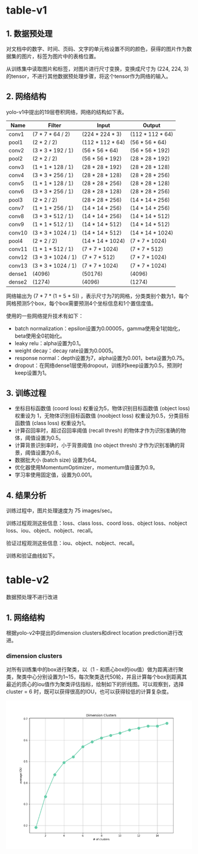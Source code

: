 # table-v1

## 1. 数据预处理

对文档中的数字、时间、页码、文字的单元格设置不同的颜色，获得的图片作为数据集的图片，标签为图片中的表格位置。

从训练集中读取图片和标签，对图片进行尺寸变换，变换成尺寸为 (224, 224, 3) 的tensor，不进行其他数据预处理步骤，将这个tensor作为网络的输入。



## 2. 网络结构

yolo-v1中提出的19层卷积网络，网络的结构如下表。

| Name   | Filter             | Input            | Output           |
| ------ | ------------------ | ---------------- | ---------------- |
| conv1  | (7 * 7 * 64 / 2)   | (224 * 224 * 3)  | (112 * 112 * 64) |
| pool1  | (2 * 2 / 2)        | (112 * 112 * 64) | (56 * 56 * 64)   |
| conv2  | (3 * 3 * 192 / 1)  | (56 * 56 * 64)   | (56 * 56 * 192)  |
| pool2  | (2 * 2 / 2)        | (56 * 56 * 192)  | (28 * 28 * 192)  |
| conv3  | (1 * 1 * 128 / 1)  | (28 * 28 * 192)  | (28 * 28 * 128)  |
| conv4  | (3 * 3 * 256 / 1)  | (28 * 28 * 128)  | (28 * 28 * 256)  |
| conv5  | (1 * 1 * 128 / 1)  | (28 * 28 * 256)  | (28 * 28 * 128)  |
| conv6  | (3 * 3 * 256 / 1)  | (28 * 28 * 128)  | (28 * 28 * 256)  |
| pool3  | (2 * 2 / 2)        | (28 * 28 * 256)  | (14 * 14 * 256)  |
| conv7  | (1 * 1 * 256 / 1)  | (14 * 14 * 256)  | (14 * 14 * 256)  |
| conv8  | (3 * 3 * 512 / 1)  | (14 * 14 * 256)  | (14 * 14 * 512)  |
| conv9  | (1 * 1 * 512 / 1)  | (14 * 14 * 512)  | (14 * 14 * 512)  |
| conv10 | (3 * 3 * 1024 / 1) | (14 * 14 * 512)  | (14 * 14 * 1024) |
| pool4  | (2 * 2 / 2)        | (14 * 14 * 1024) | (7 * 7 * 1024)   |
| conv11 | (1 * 1 * 512 / 1)  | (7 * 7 * 1024)   | (7 * 7 * 512)    |
| conv12 | (3 * 3 * 1024 / 1) | (7 * 7 * 512)    | (7 * 7 * 1024)   |
| conv13 | (3 * 3 * 1024 / 1) | (7 * 7 * 1024)   | (7 * 7 * 1024)   |
| dense1 | (4096)             | (50176)          | (4096)           |
| dense2 | (1274)             | (4096)           | (1274)           |

网络输出为 (7 \* 7 \* (1 + 5 \* 5)) ，表示尺寸为7的网格，分类类别个数为1，每个网格预测5个box，每个box需要预测4个坐标信息和1个置信度值。

使用的一些网络提升技术有如下：

-   batch normalization：epsilon设置为0.00005，gamma使用全1初始化，beta使用全0初始化。
-   leaky relu：alpha设置为0.1。
-   weight decay：decay rate设置为0.0005。
-   response normal：depth设置为7，alpha设置为0.001，beta设置为0.75。
-   dropout：在网络dense1层使用dropout，训练时keep设置为0.5，预测时keep设置为1。



## 3. 训练过程

-   坐标目标函数值 (coord loss) 权重设为5，物体识别目标函数值 (object loss) 权重设为 1，无物体识别目标函数值 (noobject loss) 权重设为0.5，分类目标函数值 (class loss) 权重设为1。
-   计算召回率时，超过召回率阈值 (recall thresh) 的物体才作为识别准确的物体，阈值设置为0.5。
-   计算背景识别率时，小于背景阈值 (no object thresh) 才作为识别准确的背景，阈值设置为0.6。
-   数据批大小 (batch size) 设置为64。
-   优化器使用MomentumOptimizer，momentum值设置为0.9。
-   学习率使用固定值，设置为0.001。



## 4. 结果分析

训练过程中，图片处理速度为 75 images/sec。

训练过程观测这些信息：loss、class loss、coord loss、object loss、nobject loss、iou、object、nobject、recall。

验证过程观测这些信息：iou、object、nobject、recall。

训练和验证曲线如下。



# table-v2

数据预处理不进行改进

## 1. 网络结构

根据yolo-v2中提出的dimension clusters和direct location prediction进行改进。

### dimension clusters

对所有训练集中的box进行聚类，以（1 - 和质心box的iou值）做为距离进行聚类，聚类中心分别设置为1~15，每次聚类迭代50轮，并且计算每个box到距离其最近的质心的iou值作为聚类评估指标，绘制如下的折线图。可以观察到，选择 cluster = 6 时，既可以获得很高的IOU，也可以获得较低的计算复杂度。

![cluster](../exps/table-v2/cluster.png)

